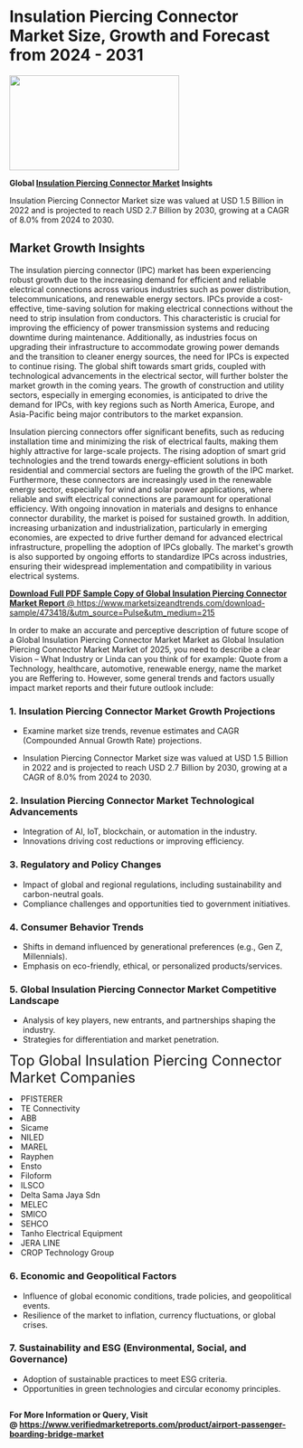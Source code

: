 <H1>Insulation Piercing Connector Market Size, Growth and Forecast from 2024 - 2031</H1><img class="aligncenter size-medium wp-image-584254" src="https://thirdeyenews.in/wp-content/uploads/2024/09/Global-Market-Research-300x168.jpeg" alt="" width="300" height="168" /><p><strong>Global&nbsp;<a href="https://www.marketsizeandtrends.com/download-sample/473418/&amp;utm_source=Pulse&amp;utm_medium=215">Insulation Piercing Connector Market</a> Insights</strong></p><p>Insulation Piercing Connector Market size was valued at USD 1.5 Billion in 2022 and is projected to reach USD 2.7 Billion by 2030, growing at a CAGR of 8.0% from 2024 to 2030.</p><p><h2>Market Growth Insights</h2> <p>The insulation piercing connector (IPC) market has been experiencing robust growth due to the increasing demand for efficient and reliable electrical connections across various industries such as power distribution, telecommunications, and renewable energy sectors. IPCs provide a cost-effective, time-saving solution for making electrical connections without the need to strip insulation from conductors. This characteristic is crucial for improving the efficiency of power transmission systems and reducing downtime during maintenance. Additionally, as industries focus on upgrading their infrastructure to accommodate growing power demands and the transition to cleaner energy sources, the need for IPCs is expected to continue rising. The global shift towards smart grids, coupled with technological advancements in the electrical sector, will further bolster the market growth in the coming years. The growth of construction and utility sectors, especially in emerging economies, is anticipated to drive the demand for IPCs, with key regions such as North America, Europe, and Asia-Pacific being major contributors to the market expansion.</p> <p><a href="#"></a></p> <p>Insulation piercing connectors offer significant benefits, such as reducing installation time and minimizing the risk of electrical faults, making them highly attractive for large-scale projects. The rising adoption of smart grid technologies and the trend towards energy-efficient solutions in both residential and commercial sectors are fueling the growth of the IPC market. Furthermore, these connectors are increasingly used in the renewable energy sector, especially for wind and solar power applications, where reliable and swift electrical connections are paramount for operational efficiency. With ongoing innovation in materials and designs to enhance connector durability, the market is poised for sustained growth. In addition, increasing urbanization and industrialization, particularly in emerging economies, are expected to drive further demand for advanced electrical infrastructure, propelling the adoption of IPCs globally. The market's growth is also supported by ongoing efforts to standardize IPCs across industries, ensuring their widespread implementation and compatibility in various electrical systems.</p> <p><a href="#"></p><p><span class=""><strong>Download Full PDF Sample Copy of Global Insulation Piercing Connector Market Report</strong> @ <a href="https://www.marketsizeandtrends.com/download-sample/473418/&amp;utm_source=Pulse&amp;utm_medium=215" target="_blank">https://www.marketsizeandtrends.com/download-sample/473418/&amp;utm_source=Pulse&amp;utm_medium=215</a></span></p><p>In order to make an accurate and perceptive description of future scope of a Global&nbsp;Insulation Piercing Connector Market Market as Global&nbsp;Insulation Piercing Connector Market Market of 2025, you need to describe a clear Vision &ndash; What Industry or Linda can you think of for example: Quote from a Technology, healthcare, automotive, renewable energy, name the market you are Reffering to. However, some general trends and factors usually impact market reports and their future outlook include:</p><h3>1.&nbsp;<strong>Insulation Piercing Connector Market Growth Projections</strong></h3><ul><li>Examine market size trends, revenue estimates and CAGR (Compounded Annual Growth Rate) projections.</li><li><p>Insulation Piercing Connector Market size was valued at USD 1.5 Billion in 2022 and is projected to reach USD 2.7 Billion by 2030, growing at a CAGR of 8.0% from 2024 to 2030.</p></li></ul><h3>2.&nbsp;<strong>Insulation Piercing Connector Market Technological Advancements</strong></h3><ul><li>Integration of AI, IoT, blockchain, or automation in the industry.</li><li>Innovations driving cost reductions or improving efficiency.</li></ul><h3>3.&nbsp;<strong>Regulatory and Policy Changes</strong></h3><ul><li>Impact of global and regional regulations, including sustainability and carbon-neutral goals.</li><li>Compliance challenges and opportunities tied to government initiatives.</li></ul><h3>4.&nbsp;<strong>Consumer Behavior Trends</strong></h3><ul><li>Shifts in demand influenced by generational preferences (e.g., Gen Z, Millennials).</li><li>Emphasis on eco-friendly, ethical, or personalized products/services.</li></ul><h3>5.&nbsp;<strong>Global Insulation Piercing Connector Market Competitive Landscape</strong></h3><ul><li>Analysis of key players, new entrants, and partnerships shaping the industry.</li><li>Strategies for differentiation and market penetration.</li></ul><p data-pm-slice="1 1 []"><span style="color: inherit; font-family: inherit; font-size: 25px;">Top Global Insulation Piercing Connector Market Companies</span></p><div class="" data-test-id=""><p><li>PFISTERER</li><li> TE Connectivity</li><li> ABB</li><li> Sicame</li><li> NILED</li><li> MAREL</li><li> Rayphen</li><li> Ensto</li><li> Filoform</li><li> ILSCO</li><li> Delta Sama Jaya Sdn</li><li> MELEC</li><li> SMICO</li><li> SEHCO</li><li> Tanho Electrical Equipment</li><li> JERA LINE</li><li> CROP Technology Group</li></p></div><h3>6.&nbsp;<strong>Economic and Geopolitical Factors</strong></h3><ul><li>Influence of global economic conditions, trade policies, and geopolitical events.</li><li>Resilience of the market to inflation, currency fluctuations, or global crises.</li></ul><h3>7.&nbsp;<strong>Sustainability and ESG (Environmental, Social, and Governance)</strong></h3><ul><li>Adoption of sustainable practices to meet ESG criteria.</li><li>Opportunities in green technologies and circular economy principles.</li></ul><h2><strong style="font-size: 14px;">For More Information or Query, Visit @&nbsp;</strong><a style="background-color: #ffffff; font-size: 14px;" href="https://www.marketsizeandtrends.com/report/insulation-piercing-connector-market/" target="_blank">https://www.verifiedmarketreports.com/product/airport-passenger-boarding-bridge-market</a></h2>
